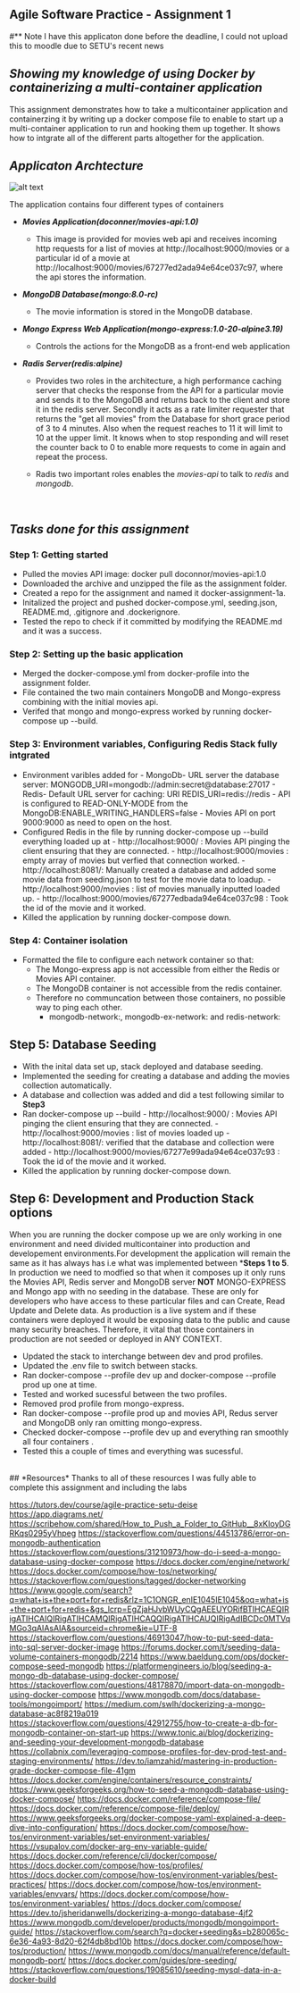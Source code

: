 ## Agile Software Practice - Assignment 1

#** Note I have this applicaton done before the deadline, I could not upload this to moodle due to SETU's recent news

## *Showing my knowledge of using Docker by containerizing a multi-container application*

This assignment demonstrates how to take a multicontainer application and containerzing it by writing up a docker compose file to 
enable to start up a multi-container application to run and hooking them up together.
It shows how to intgrate all of the different parts altogether for the application.

## *Applicaton Archtecture*
![alt text](<Agile_Software_Practice_Docker_1 (2).jpg>)

The application contains four different types of containers 
- ***Movies Application(doconner/movies-api:1.0)***
   - This image is provided for movies web api and receives incoming http requests for a list of movies at http://localhost:9000/movies or a particular id of a movie at http://localhost:9000/movies/67277ed2ada94e64ce037c97, where the api stores the information.

- ***MongoDB Database(mongo:8.0-rc)***
    - The movie information is stored in the MongoDB database.

- ***Mongo Express Web Application(mongo-express:1.0-20-alpine3.19)***
    - Controls the actions for the MongoDB as a front-end web application


- ***Radis Server(redis:alpine)***
    - Provides two roles in the architecture, a high performance caching server that checks the response from the API for a particular movie and sends it to the MongoDB and returns back to the client and store it in the redis server. Secondly it acts as a rate limiter requester that returns the "get all movies" from the Database for short grace period of 3 to 4 minutes. Also when the request reaches to 11 it will limit to 10 at the upper limit. It knows when to stop responding and will reset the counter back to 0 to enable more requests to come in again and repeat the process.

    - Radis two important roles enables the *movies-api* to talk to *redis* and *mongodb*. 
<br>

## *Tasks done for this assignment*


### Step 1: Getting started
- Pulled the movies API image: docker pull doconnor/movies-api:1.0
- Downloaded the archive and unzipped the file as the assignment folder.
- Created a repo for the assignment and named it docker-assignment-1a.
- Initalized the project and pushed docker-compose.yml, seeding.json, README.md, .gitignore and .dockerignore. 
- Tested the repo to check if it committed by modifying the README.md and it was a success.

### Step 2: Setting up the basic application
- Merged the docker-compose.yml from docker-profile into the assignment folder.
- File contained the two main containers MongoDB and Mongo-express combining with the initial movies api.
- Verifed that mongo and mongo-express worked by running docker-compose up --build.

### Step 3: Environment variables, Configuring Redis Stack fully intgrated
- Environment varibles added for
      - MongoDb- URL server the database server: MONGODB_URI=mongodb://admin:secret@database:27017 
      - Redis- Default URL server for caching: URI REDIS_URI=redis://redis
      - API is configured to READ-ONLY-MODE from the MongoDB:ENABLE_WRITING_HANDLERS=false
      - Movies API on port 9000:9000 as need to open on the host.
- Configured Redis in the file by running docker-compose up --build everything loaded up at
      - http://localhost:9000/ : Movies API pinging the client ensuring that they are connected.
      - http://localhost:9000/movies : empty array of movies but verfied that connection worked.
      - http://localhost:8081/: Manually created a database and added some movie data from seeding.json to test for the movie data to loadup.
      - http://localhost:9000/movies : list of movies manually inputted loaded up. 
      - http://localhost:9000/movies/67277edbada94e64ce037c98 : Took the id of the movie and it worked.
- Killed the application by running docker-compose down.


### Step 4: Container isolation
- Formatted the file to configure each network container so that:
  - The Mongo-express app is not accessible from either the Redis or Movies API container.
  - The MongoDB container is not accessible from the redis container.
  - Therefore no communcation between those containers, no possible way to ping each other.
    - mongodb-network:, mongodb-ex-network: and redis-network:


## Step 5: Database Seeding
- With the inital data set up, stack deployed and database seeding.
- Implemented the seeding for creating a database and adding the movies collection automatically.
- A database and collection was added and did a test following similar to **Step3**
- Ran docker-compose up --build 
      - http://localhost:9000/ : Movies API pinging the client ensuring that they are connected.
      - http://localhost:9000/movies : list of movies loaded up
      - http://localhost:8081/: verified that the database and collection were added
      - http://localhost:9000/movies/67277e99ada94e64ce037c93 : Took the id of the movie and it worked.
- Killed the application by running docker-compose down.


## Step 6: Development and Production Stack options
When you are running the docker compose up we are only working in one environment and need divided multicontainer into production and developement environments.For development the application will remain the same as it has always has i.e what was implemented between ***Steps 1 to 5**. In production we need to modfied so that when it composes up it only runs the Movies API, Redis server and MongoDB server **NOT** MONGO-EXPRESS and Mongo app with no seeding in the database. These are only for developers who have access to these particular files and can Create, Read Update and Delete data. As production is a live system and if these containers were deployed it  would be exposing data to the public and cause many security breaches. Therefore, it vital that those containers in production are not seeded or deployed in ANY CONTEXT.

- Updated the stack to interchange between dev and prod profiles.
- Updated the .env file to switch between stacks.
- Ran docker-compose --profile dev up and docker-compose --profile prod up one at time.
- Tested and worked sucessful between the two profiles.
- Removed prod profile from mongo-express.
- Ran docker-compose --profile prod up and movies API, Redus server and MongoDB only ran omitting mongo-express.
- Checked docker-compose --profile dev up and everything ran smoothly all four containers .
- Tested this a couple of times and everything was sucessful.


<br>
## *Resources*
Thanks to all of these resources I was fully able to complete this assignment and including the labs

https://tutors.dev/course/agile-practice-setu-deise
https://app.diagrams.net/
https://scribehow.com/shared/How_to_Push_a_Folder_to_GitHub__8xKIoyDGRKqs0295yVhpeg
https://stackoverflow.com/questions/44513786/error-on-mongodb-authentication
https://stackoverflow.com/questions/31210973/how-do-i-seed-a-mongo-database-using-docker-compose
https://docs.docker.com/engine/network/
https://docs.docker.com/compose/how-tos/networking/
https://stackoverflow.com/questions/tagged/docker-networking
https://www.google.com/search?q=what+is+the+port+for+redis&rlz=1C1ONGR_enIE1045IE1045&oq=what+is+the+port+for+redis+&gs_lcrp=EgZjaHJvbWUyCQgAEEUYORifBTIHCAEQIRigATIHCAIQIRigATIHCAMQIRigATIHCAQQIRigATIHCAUQIRigAdIBCDc0MTVqMGo3qAIAsAIA&sourceid=chrome&ie=UTF-8
https://stackoverflow.com/questions/46913047/how-to-put-seed-data-into-sql-server-docker-image
https://forums.docker.com/t/seeding-data-volume-containers-mongodb/2214
https://www.baeldung.com/ops/docker-compose-seed-mongodb
https://platformengineers.io/blog/seeding-a-mongo-db-database-using-docker-compose/
https://stackoverflow.com/questions/48178870/import-data-on-mongodb-using-docker-compose
https://www.mongodb.com/docs/database-tools/mongoimport/
https://medium.com/swlh/dockerizing-a-mongo-database-ac8f8219a019
https://stackoverflow.com/questions/42912755/how-to-create-a-db-for-mongodb-container-on-start-up
https://www.tonic.ai/blog/dockerizing-and-seeding-your-development-mongodb-database
https://collabnix.com/leveraging-compose-profiles-for-dev-prod-test-and-staging-environments/
https://dev.to/iamzahid/mastering-in-production-grade-docker-compose-file-41gm
https://docs.docker.com/engine/containers/resource_constraints/
https://www.geeksforgeeks.org/how-to-seed-a-mongodb-database-using-docker-compose/
https://docs.docker.com/reference/compose-file/
https://docs.docker.com/reference/compose-file/deploy/
https://www.geeksforgeeks.org/docker-compose-yaml-explained-a-deep-dive-into-configuration/
https://docs.docker.com/compose/how-tos/environment-variables/set-environment-variables/
https://vsupalov.com/docker-arg-env-variable-guide/
https://docs.docker.com/reference/cli/docker/compose/
https://docs.docker.com/compose/how-tos/profiles/
https://docs.docker.com/compose/how-tos/environment-variables/best-practices/
https://docs.docker.com/compose/how-tos/environment-variables/envvars/
https://docs.docker.com/compose/how-tos/environment-variables/
https://docs.docker.com/compose/
https://dev.to/jsheridanwells/dockerizing-a-mongo-database-4jf2
https://www.mongodb.com/developer/products/mongodb/mongoimport-guide/
https://stackoverflow.com/search?q=docker+seeding&s=b280065c-6e36-4a93-8d20-62f4db8bd10b
https://docs.docker.com/compose/how-tos/production/
https://www.mongodb.com/docs/manual/reference/default-mongodb-port/
https://docs.docker.com/guides/pre-seeding/
https://stackoverflow.com/questions/19085610/seeding-mysql-data-in-a-docker-build